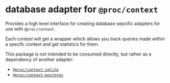 # database adapter for `@proc/context`

Provides a high level interface for creating database sepcific adapters for use with `@proc/context`.

Each _context_ will get a wrapper which allows you track queries made within a specifc context and get statistics for them.

This package is not intended to be consumed directly, but rather as a dependency of another adapter:

- [`@proc/context-sqlite`](../context-sqlite)
- [`@proc/context-postgres`](../context-postgres)
